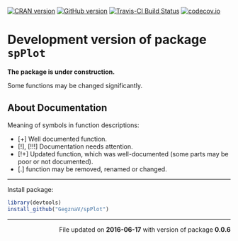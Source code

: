 
<!-- README.md is generated from README.Rmd. Please edit that file -->
[![CRAN version](http://www.r-pkg.org/badges/version/spPlot)](http://cran.rstudio.com/web/packages/spPlot/index.html)
[![GitHub version](https://img.shields.io/badge/GitHub-v0.0.6-brightgreen.svg)](https://github.com/GegznaV/spPlot) [![Travis-CI Build Status](https://travis-ci.org/GegznaV/spPlot.svg?branch=master)](https://travis-ci.org/GegznaV/spPlot) [![codecov.io](https://codecov.io/github/GegznaV/spPlot/coverage.svg?branch=master)](https://codecov.io/github/GegznaV/spPlot?branch=master)

Development version of package `spPlot`
=======================================

**The package is under construction.**

Some functions may be changed significantly.

About Documentation
-------------------

Meaning of symbols in function descriptions:

-   \[+\] Well documented function.
-   \[!\], \[!!!\] Documentation needs attention.
-   \[!+\] Updated function, which was well-documented (some parts may be poor or not documented).
-   \[.\] function may be removed, renamed or changed.

------------------------------------------------------------------------

Install package:

``` r
library(devtools)
install_github("GegznaV/spPlot")
```

------------------------------------------------------------------------

<p align="right">
File updated on <b>2016-06-17</b> with version of package <b>0.0.6</b>
</p>
